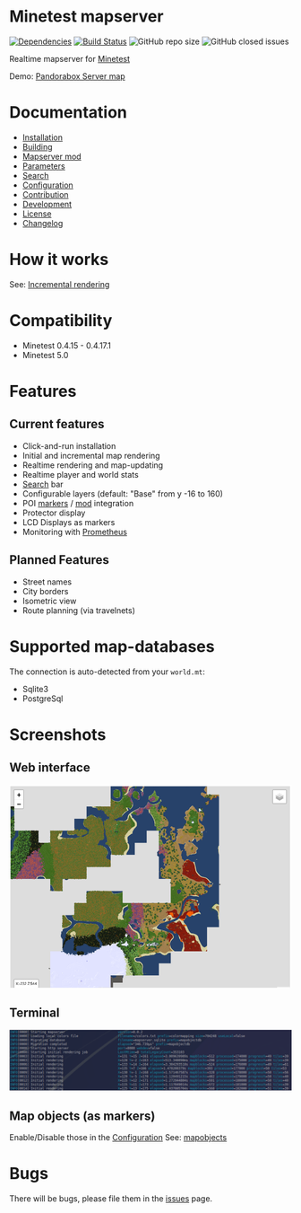Minetest mapserver
=======

[![Dependencies](https://img.shields.io/librariesio/github/thomasrudin-mt/mapserver.svg)](https://github.com/thomasrudin-mt/mapserver)
[![Build Status](https://travis-ci.org/thomasrudin-mt/mapserver.svg?branch=master)](https://travis-ci.org/thomasrudin-mt/mapserver)
![GitHub repo size](https://img.shields.io/github/repo-size/thomasrudin-mt/mapserver.svg)
![GitHub closed issues](https://img.shields.io/github/issues-closed/thomasrudin-mt/mapserver.svg)

Realtime mapserver for [Minetest](https://minetest.net)

Demo: [Pandorabox Server map](https://pandorabox.io/map/#-1782.25/493.5/10)

# Documentation

* [Installation](doc/install.md)
* [Building](doc/building.md)
* [Mapserver mod](doc/mod.md)
* [Parameters](doc/params.md)
* [Search](doc/search.md)
* [Configuration](doc/config.md)
* [Contribution](doc/contrib.md)
* [Development](doc/dev.md)
* [License](doc/license.md)
* [Changelog](doc/changelog.md)

# How it works

See: [Incremental rendering](doc/incrementalrendering.md)

# Compatibility

* Minetest 0.4.15 - 0.4.17.1
* Minetest 5.0

# Features

## Current features

* Click-and-run installation
* Initial and incremental map rendering
* Realtime rendering and map-updating
* Realtime player and world stats
* [Search](doc/search.md) bar
* Configurable layers (default: "Base" from y -16 to 160)
* POI [markers](doc/mapobjects.md) / [mod](doc/mod.md) integration
* Protector display
* LCD Displays as markers
* Monitoring with [Prometheus](doc/prometheus.md)

## Planned Features

* Street names
* City borders
* Isometric view
* Route planning (via travelnets)

# Supported map-databases
The connection is auto-detected from your `world.mt`:

* Sqlite3
* PostgreSql

# Screenshots

## Web interface
<img src="./pics/web.png">

## Terminal
<img src="./pics/terminal.png">

## Map objects (as markers)
Enable/Disable those in the [Configuration](doc/config.md)
See:  [mapobjects](doc/mapobjects.md)


# Bugs

There will be bugs, please file them in the [issues](./issues) page.
